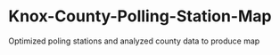 # Knox-County-Polling-Station-Map
Optimized poling stations and analyzed county data to produce map
